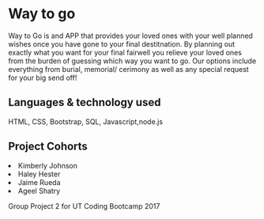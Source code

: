 <h1>Way to go</h1>
<p> Way to Go is and APP that provides your loved ones with your well planned wishes once you have gone to your final destitnation.
By planning out exactly what you want for your final fairwell you relieve your loved ones from the burden of guessing which way you want to go.
Our options include everything from burial, memorial/ cerimony as well as any special request for your big send off!
</p>

<h2>Languages & technology used</h2>
HTML, CSS, Bootstrap, SQL, Javascript,node.js

<h2>Project Cohorts</h2>
<li>Kimberly Johnson</li>
<li>Haley Hester</li>
<li>Jaime Rueda</li>
<li>Ageel Shatry</li>

Group Project 2 for UT Coding Bootcamp 2017
